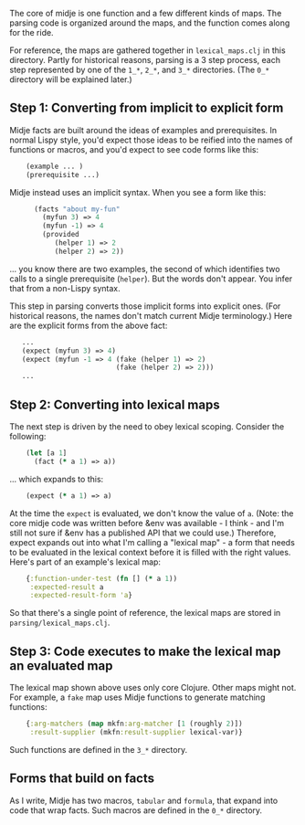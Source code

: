 The core of midje is one function and a few different kinds
of maps. The parsing code is organized around the maps, and
the function comes along for the ride.

For reference, the maps are gathered together in
`lexical_maps.clj` in this directory. Partly for historical
reasons, parsing is a 3 step process, each step represented
by one of the `1_*`, `2_*`, and `3_*` directories. (The
`0_*` directory will be explained later.)

## Step 1: Converting from implicit to explicit form

Midje facts are built around the ideas of examples and
prerequisites. In normal Lispy style, you'd expect those
ideas to be reified into the names of functions or macros,
and you'd expect to see code forms like this:

```clojure
    (example ... )
    (prerequisite ...)
```

Midje instead uses an implicit syntax. When you see a form
like this:

```clojure
      (facts "about my-fun"
        (myfun 3) => 4
        (myfun -1) => 4
        (provided
           (helper 1) => 2
           (helper 2) => 2))
```

... you know there are two examples, the second of which
identifies two calls to a single prerequisite
(`helper`). But the words don't appear. You infer that from
a non-Lispy syntax.

This step in parsing converts those implicit forms into
explicit ones. (For historical reasons, the names don't match
current Midje terminology.) Here are the explicit forms from
the above fact:

```clojure
   ...
   (expect (myfun 3) => 4)
   (expect (myfun -1 => 4 (fake (helper 1) => 2)
                          (fake (helper 2) => 2)))
   ...
```

## Step 2: Converting into lexical maps

The next step is driven by the need to obey lexical
scoping. Consider the following:

```clojure
    (let [a 1]
      (fact (* a 1) => a))
```

... which expands to this:

```clojure
    (expect (* a 1) => a)
```

At the time the `expect` is evaluated, we don't know the
value of `a`. (Note: the core midje code was written before
&env was available - I think - and I'm still not sure if
&env has a published API that we could use.) Therefore,
expect expands out into what I'm calling a "lexical map" - a
form that needs to be evaluated in the lexical context
before it is filled with the right values. Here's 
part of an example's lexical map:

```clojure
    {:function-under-test (fn [] (* a 1))
     :expected-result a
     :expected-result-form 'a}
```

So that there's a single point of reference, the lexical
maps are stored in `parsing/lexical_maps.clj`.

## Step 3: Code executes to make the lexical map an evaluated map

The lexical map shown above uses only core Clojure. Other
maps might not. For example, a `fake` map uses Midje
functions to generate matching functions:

```clojure
    {:arg-matchers (map mkfn:arg-matcher [1 (roughly 2)])
     :result-supplier (mkfn:result-supplier lexical-var)}
```

Such functions are defined in the `3_*` directory.


## Forms that build on facts

As I write, Midje has two macros, `tabular` and `formula`,
that expand into code that wrap facts. Such macros are
defined in the `0_*` directory.

